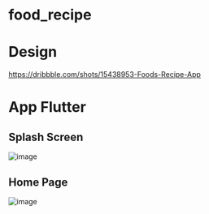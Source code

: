 # food_recipe

# Design
https://dribbble.com/shots/15438953-Foods-Recipe-App

# App Flutter

## Splash Screen
![image](https://user-images.githubusercontent.com/73903697/115067591-57befd80-9f1b-11eb-88a5-4423c0f960ae.png)

## Home Page
![image](https://user-images.githubusercontent.com/73903697/115067720-80df8e00-9f1b-11eb-8b8a-139805391ca7.png)

